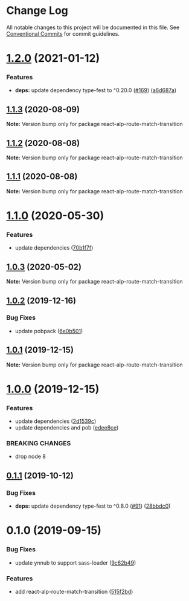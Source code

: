 # Change Log

All notable changes to this project will be documented in this file.
See [Conventional Commits](https://conventionalcommits.org) for commit guidelines.

# [1.2.0](https://github.com/christophehurpeau/alp/compare/react-alp-route-match-transition@1.1.3...react-alp-route-match-transition@1.2.0) (2021-01-12)


### Features

* **deps:** update dependency type-fest to ^0.20.0 ([#169](https://github.com/christophehurpeau/alp/issues/169)) ([a6d687a](https://github.com/christophehurpeau/alp/commit/a6d687a665e38ac732cbd5d0b95b130684ce1f86))





## [1.1.3](https://github.com/christophehurpeau/alp/compare/react-alp-route-match-transition@1.1.2...react-alp-route-match-transition@1.1.3) (2020-08-09)

**Note:** Version bump only for package react-alp-route-match-transition





## [1.1.2](https://github.com/christophehurpeau/alp/compare/react-alp-route-match-transition@1.1.1...react-alp-route-match-transition@1.1.2) (2020-08-08)

**Note:** Version bump only for package react-alp-route-match-transition





## [1.1.1](https://github.com/christophehurpeau/alp/compare/react-alp-route-match-transition@1.1.0...react-alp-route-match-transition@1.1.1) (2020-08-08)

**Note:** Version bump only for package react-alp-route-match-transition





# [1.1.0](https://github.com/christophehurpeau/alp/compare/react-alp-route-match-transition@1.0.3...react-alp-route-match-transition@1.1.0) (2020-05-30)


### Features

* update dependencies ([70b1f7f](https://github.com/christophehurpeau/alp/commit/70b1f7f))





## [1.0.3](https://github.com/christophehurpeau/alp/compare/react-alp-route-match-transition@1.0.2...react-alp-route-match-transition@1.0.3) (2020-05-02)

**Note:** Version bump only for package react-alp-route-match-transition





## [1.0.2](https://github.com/christophehurpeau/alp/compare/react-alp-route-match-transition@1.0.1...react-alp-route-match-transition@1.0.2) (2019-12-16)


### Bug Fixes

* update pobpack ([6e0b501](https://github.com/christophehurpeau/alp/commit/6e0b501))





## [1.0.1](https://github.com/christophehurpeau/alp/compare/react-alp-route-match-transition@1.0.0...react-alp-route-match-transition@1.0.1) (2019-12-15)

**Note:** Version bump only for package react-alp-route-match-transition





# [1.0.0](https://github.com/christophehurpeau/alp/compare/react-alp-route-match-transition@0.1.1...react-alp-route-match-transition@1.0.0) (2019-12-15)


### Features

* update dependencies ([2d1539c](https://github.com/christophehurpeau/alp/commit/2d1539c))
* update dependencies and pob ([edee8ce](https://github.com/christophehurpeau/alp/commit/edee8ce))


### BREAKING CHANGES

* drop node 8





## [0.1.1](https://github.com/christophehurpeau/alp/compare/react-alp-route-match-transition@0.1.0...react-alp-route-match-transition@0.1.1) (2019-10-12)


### Bug Fixes

* **deps:** update dependency type-fest to ^0.8.0 ([#91](https://github.com/christophehurpeau/alp/issues/91)) ([28bbdc0](https://github.com/christophehurpeau/alp/commit/28bbdc0))





# 0.1.0 (2019-09-15)


### Bug Fixes

* update ynnub to support sass-loader ([9c62b49](https://github.com/christophehurpeau/alp/commit/9c62b49))


### Features

* add react-alp-route-match-transition ([515f2bd](https://github.com/christophehurpeau/alp/commit/515f2bd))
